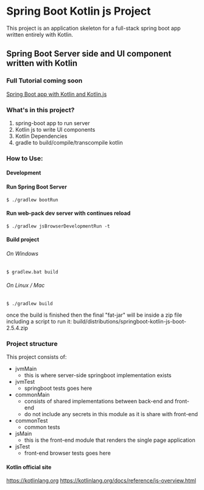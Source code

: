 # Spring Boot Kotlin js Project

This project is an application skeleton for a full-stack spring boot app written entirely with Kotlin.

## Spring Boot Server side and UI component written with Kotlin

### Full Tutorial coming soon

<a href="https://techprd.com/spring-boot-kotlin-js-demo-project/">Spring Boot app with Kotlin and Kotlin.js</a>

### What's in this project?

1. spring-boot app to run server
2. Kotlin js to write UI components
3. Kotlin Dependencies
4. gradle to build/compile/transcompile kotlin

### How to Use:

#### Development

#### Run Spring Boot Server

`$ ./gradlew bootRun`

#### Run web-pack dev server with continues reload

`$ ./gradlew jsBrowserDevelopmentRun -t`

#### Build project

###### On Windows

`$ gradlew.bat build`

###### On Linux / Mac

`$ ./gradlew build`

once the build is finished then the final "fat-jar"
will be inside a zip file including a script to run it:
build/distributions/springboot-kotlin-js-boot-2.5.4.zip

### Project structure

This project consists of:

- jvmMain
    - this is where server-side springboot implementation exists
- jvmTest
    - springboot tests goes here
- commonMain
    - consists of shared implementations between back-end and front-end
    - do not include any secrets in this module as it is share with front-end
- commonTest
    - common tests
- jsMain
    - this is the front-end module that renders the single page application
- jsTest
    - front-end browser tests goes here

#### Kotlin official site

https://kotlinlang.org
https://kotlinlang.org/docs/reference/js-overview.html

